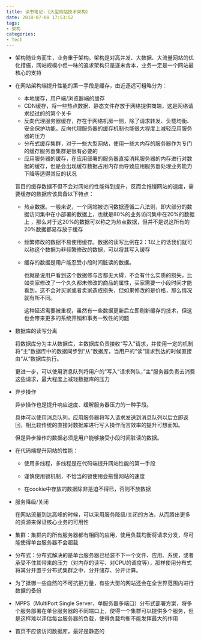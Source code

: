 ```yaml
---
title: 读书笔记-《大型网站技术架构》
date: 2018-07-08 17:53:52
tags:
- 架构
categories:
- Tech
---
```


* 架构随业务而生，业务重于架构。架构是对高并发、大数据、大流量网站的优化措施，网站规模小但一味的追求架构只是逐末舍本，业务一定是一个网站最核心的支持 

* 在网站架构端提升性能的第一手段是缓存，由近逐远可粗略分为：

  * 本地缓存，用户端/浏览器端的缓存
  * CDN缓存，将一些热点数据、静态文件存放于网络提供商端，这是网络请求经过的的第个关卡
  * 反向代理服务器缓存，存在于网络机房一侧，除了请求转发、负载均衡、安全保护功能，反向代理服务器的缓存机制也能很大程度上减轻应用服务器的压力
  * 分布式缓存集群，对于一些大型网站，使用一些大内存的服务器作为专门的缓存服务器集群是很有必要的
  * 应用服务器的缓存，在应用部署的服务器直接消耗服务器的内存进行对数据的缓存，但是会出现缓存数据占用内存而导致应用服务器处理业务能力下降等适得其反的状况
    

  盲目的缓存数据不但不会对网站的性能得到提升，反而会拖慢网站的速度，需要缓存的数据应该具备以下特点：

  * 热点数据。一般来说，一个网站被访问数据遵循二八法则，即大部分的数据访问集中在小部署的数据上，也就是80%的业务访问集中在20%的数据上 ，那么对于这20%的数据可以称之为热点数据，但并不是说这所有的20%数据都易存放于缓存

  * 频繁修改的数据不易使用缓存。数据的读写比例在2：1以上的话我们就可以称这个数据为非频繁修改的数据，可以将其写入缓存

  * 缓存的数据是用户能忍受小段时间脏读的数据。

    也就是说用户看到这个数据修与否都无大碍，不会有什么实质的损失，比如卖家修改了一个久久都未修改的商品的属性，买家需要一小段时间才能看到，这不会对买家或者卖家造成损失，但如果修改的是价格，那么情况就有所不同。

    这种延迟需要被重视，虽然有一些数据更新后立即刷新缓存的技术，但这也会带来更多的系统开销和事务一致性的问题

  

* 数据库的读写分离

  将数据库分为主从数据库，主数据库负责接收“写入”请求，并使用一定的机制将“主”数据库中的数据同步到“从”数据库，当用户的“读”请求到达的时候直接由“从“数据库执行。

  更进一步，可以使用消息队列将用户的”写入“请求列队，”主“服务器负责去消费这些请求，最大程度上减轻数据库的压力

* 异步操作

  异步操作也是提升响应速度、缓解服务器压力的一种手段。

  具体可以使用消息队列，应用服务器将写入请求发送到消息队列以后立即返回，相比较传统的直接对数据库进行写入操作而言效率的提升可想而知。

  但是异步操作的数据必须是用户能够接受小段时间脏读的数据。 

* 在代码端提升网站的性能：

  * 使用多线程，多线程是在代码端提升网站性能的第一手段

  * 谨慎使用锁机制，不恰当的锁使用会拖慢网站的速度 

  * 在cookie中存放的数据除非是迫不得已，否则不放数据

    

* 服务降级/关闭

  在网站流量到达高峰的时候，可以采用服务降级/关闭的方法，从而腾出更多的资源来保证核心业务的可用性

* 集群：集群内的所有服务器都有相同的应用，使用负载均衡将请求分发，尽可能使得单台服务器不会超载

* 分布式：分布式解决的是单台服务器已经装不下一个文件、应用、系统，或者承受不住其带来的压力（对内存的读写、对CPU的调度等），那样使用分布式将其分开置于分布式集群之中，分开储存、分开计算。 



* 为了抵御一些自然的不可抗拒力量，有些大型的网站还会在全世界范围内进行数据的备份 
* MPPS（MultiPort Single Server，单服务器多端口）分布式部署方案，将多个服务部署在单台服务器的不同端口上，使得一个集群可以提供多个服务，但是这样难以评估每台服务器的负载，使得负载均衡不能发挥最大的作用 
* 首页不应该访问数据库，最好是静态的 